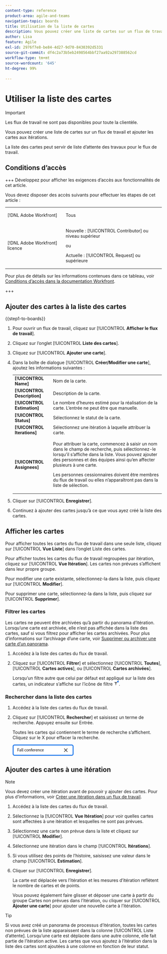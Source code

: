 ```yaml
---
content-type: reference
product-area: agile-and-teams
navigation-topic: boards
title: Utilisation de la liste de cartes
description: Vous pouvez créer une liste de cartes sur un flux de travail et ajouter les cartes aux itérations.
author: Lisa
feature: Agile
exl-id: 2976f7e8-be84-4d27-9d70-8430392d5331
source-git-commit: df4c2a73b5eb2498564bbf27aa92a297388562cd
workflow-type: tm+mt
source-wordcount: '645'
ht-degree: 99%

---
```


# Utiliser la liste des cartes

>[!IMPORTANT]
>
>Les flux de travail ne sont pas disponibles pour toute la clientèle.

Vous pouvez créer une liste de cartes sur un flux de travail et ajouter les cartes aux itérations.

La liste des cartes peut servir de liste d’attente des travaux pour le flux de travail.

## Conditions d’accès

+++ Développez pour afficher les exigences d’accès aux fonctionnalités de cet article.

Vous devez disposer des accès suivants pour effectuer les étapes de cet article :

<table style="table-layout:auto"> 
 <col> 
 <col> 
 <tbody> 
  <tr> 
   <td role="rowheader">[!DNL Adobe Workfront]</td> 
   <td> <p>Tous</p> </td> 
  </tr> 
  <tr> 
   <td role="rowheader">[!DNL Adobe Workfront] licence</td> 
   <td> 
   <p>Nouvelle : [!UICONTROL Contributor] ou niveau supérieur</p> 
   <p>ou</p>
   <p>Actuelle : [!UICONTROL Request] ou supérieure</p>
   </td> 
  </tr> 
 </tbody> 
</table>

Pour plus de détails sur les informations contenues dans ce tableau, voir [Conditions d’accès dans la documentation Workfront](/help/quicksilver/administration-and-setup/add-users/access-levels-and-object-permissions/access-level-requirements-in-documentation.md).

+++

## Ajouter des cartes à la liste des cartes

{{step1-to-boards}}

1. Pour ouvrir un flux de travail, cliquez sur [!UICONTROL **Afficher le flux de travail**].
1. Cliquez sur l’onglet [!UICONTROL **Liste des cartes**].
1. Cliquez sur [!UICONTROL **Ajouter une carte**].
1. Dans la boîte de dialogue [!UICONTROL **Créer/Modifier une carte**], ajoutez les informations suivantes :

   <table style="table-layout:auto"> 
    <tbody> 
     <tr> 
      <td><strong>[!UICONTROL Name]</strong></td> 
      <td>Nom de la carte.</td> 
     </tr> 
     <tr> 
      <td><strong>[!UICONTROL Description]</strong></td> 
      <td>Description de la carte.</td> 
     </tr>
     <tr> 
      <td><strong>[!UICONTROL Estimation]</strong></td> 
      <td>Le nombre d’heures estimé pour la réalisation de la carte. L’entrée ne peut être que manuelle.</td> 
     </tr>
     <tr> 
      <td><strong>[!UICONTROL Status]</strong></td> 
      <td>Sélectionnez le statut de la carte.</td> 
     </tr>
     <tr> 
      <td><strong>[!UICONTROL Iterations]</strong></td> 
      <td>Sélectionnez une itération à laquelle attribuer la carte.</td> 
     </tr>
     <tr> 
      <td><strong>[!UICONTROL Assignees]</strong></td> 
      <td><p>Pour attribuer la carte, commencez à saisir un nom dans le champ de recherche, puis sélectionnez-le lorsqu’il s’affiche dans la liste. Vous pouvez ajouter des personnes et des équipes ainsi qu’en affecter plusieurs à une carte.</p><p>Les personnes cessionnaires doivent être membres du flux de travail ou elles n’apparaîtront pas dans la liste de sélection.</p></td> 
     </tr>
    </tbody> 
   </table>

1. Cliquer sur [!UICONTROL **Enregistrer**].
1. Continuez à ajouter des cartes jusqu’à ce que vous ayez créé la liste des cartes.

## Afficher les cartes

Pour afficher toutes les cartes du flux de travail dans une seule liste, cliquez sur [!UICONTROL **Vue Liste**] dans l’onglet Liste des cartes.

Pour afficher toutes les cartes du flux de travail regroupées par itération, cliquez sur [!UICONTROL **Vue Itération**]. Les cartes non prévues s’affichent dans leur propre groupe.

Pour modifier une carte existante, sélectionnez-la dans la liste, puis cliquez sur [!UICONTROL **Modifier**].

Pour supprimer une carte, sélectionnez-la dans la liste, puis cliquez sur [!UICONTROL **Supprimer**].

### Filtrer les cartes

Les cartes ne peuvent être archivées qu’à partir du panorama d’itération. Lorsqu’une carte est archivée, elle n’est pas affichée dans la liste des cartes, sauf si vous filtrez pour afficher les cartes archivées. Pour plus d’informations sur l’archivage d’une carte, voir [Supprimer ou archiver une carte d’un panorama](/help/quicksilver/agile/get-started-with-boards/delete-board-items.md).

1. Accédez à la liste des cartes du flux de travail.
1. Cliquez sur [!UICONTROL **Filtrer**] et sélectionnez [!UICONTROL **Toutes**], [!UICONTROL **Cartes actives**], ou [!UICONTROL **Cartes archivées**].

   Lorsqu’un filtre autre que celui par défaut est appliqué sur la liste des cartes, un indicateur s’affiche sur l’icône de filtre ![Filtre appliqué](assets/boards-filterapplied-30x30.png).

### Rechercher dans la liste des cartes

1. Accédez à la liste des cartes du flux de travail.
1. Cliquez sur [!UICONTROL **Rechercher**] et saisissez un terme de recherche. Appuyez ensuite sur Entrée.

   Toutes les cartes qui contiennent le terme de recherche s’affichent.
Cliquez sur le X pour effacer la recherche.

   ![Rechercher des cartes dans un panorama](assets/boards-searchbox.png)

## Ajouter des cartes à une itération

>[!NOTE]
>
>Vous devez créer une itération avant de pouvoir y ajouter des cartes. Pour plus d’informations, voir [Créer une itération dans un flux de travail](/help/quicksilver/agile/use-boards-agile-planning-tools/create-an-iteration-in-workstream.md).

1. Accédez à la liste des cartes du flux de travail.
1. Sélectionnez la [!UICONTROL **Vue Itération**] pour voir quelles cartes sont affectées à une itération et lesquelles ne sont pas prévues.
1. Sélectionnez une carte non prévue dans la liste et cliquez sur [!UICONTROL **Modifier**].
1. Sélectionnez une itération dans le champ [!UICONTROL **Itérations**].
1. Si vous utilisez des points de l’histoire, saisissez une valeur dans le champ [!UICONTROL **Estimation**].
1. Cliquer sur [!UICONTROL **Enregistrer**].

   La carte est déplacée vers l’itération et les mesures d’itération reflètent le nombre de cartes et de points.

   Vous pouvez également faire glisser et déposer une carte à partir du groupe Cartes non prévues dans l’itération, ou cliquer sur [!UICONTROL **Ajouter une carte**] pour ajouter une nouvelle carte à l’itération.

>[!TIP]
>
>Si vous avez créé un panorama de processus d’itération, toutes les cartes non prévues de la liste apparaissent dans la colonne [!UICONTROL Liste d’attente]. Lorsqu’une carte est déplacée dans une autre colonne, elle fait partie de l’itération active. Les cartes que vous ajoutez à l’itération dans la liste des cartes sont ajoutées à une colonne en fonction de leur statut.

